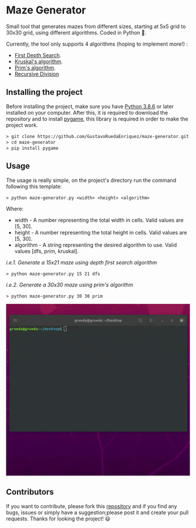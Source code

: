 # Maze Generator
Small tool that generates mazes from different sizes, starting at 5x5 grid to 30x30 grid, using different algorithms. Coded in Python 🐍.

Currently, the tool only supports 4 algorithms (hoping to implement more!) :
* [First Depth Search](https://en.wikipedia.org/wiki/Depth-first_search).
* [Kruskal's algorithm](https://en.wikipedia.org/wiki/Kruskal%27s_algorithm).
* [Prim's algorithm](https://en.wikipedia.org/wiki/Prim%27s_algorithm).
* [Recursive Division](https://en.wikipedia.org/wiki/Maze_generation_algorithm#Recursive_division_method)

## Installing the project
Before installing the project, make sure you have [Python 3.8.6](https://www.python.org/downloads/release/python-386/) or later installed on your computer. After this, it is required to download the repository and to install [pygame](https://www.pygame.org/news), this library is required in order to make the project work.

```
> git clone https://github.com/GustavoRuedaEnriquez/maze-generator.git
> cd maze-generator
> pip install pygame
```

## Usage
The usage is really simple, on the project's directory run the command following this template:
```
> python maze-generator.py <width> <height> <algorithm>
```
Where:
* width - A number representing the total width in cells. Valid values are [5, 30].
* height - A number representing the total height in cells. Valid values are [5, 30].
* algorithm - A string representing the desired algorithm to use. Valid values [dfs, prim, kruskal].

*i.e.1. Generate a 15x21 maze using depth first search algorithm*
```
> python maze-generator.py 15 21 dfs
```

*i.e.2. Generate a 30x30 maze using prim's algorithm*
```
> python maze-generator.py 30 30 prim
```
![](./gifs/usage.gif)

## Contributors
If you want to contribute, please fork this [repository](https://github.com/GustavoRuedaEnriquez/maze-generator) and if you find any bugs, issues or simply have a suggestion;please post it and create your pull requests. Thanks for looking the project! 😃